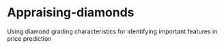# Appraising-diamonds
Using diamond grading characteristics for identifying important features in price prediction
